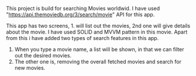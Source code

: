 This project is build for searching Movies worldwid.
I have used "https://api.themoviedb.org/3/search/movie" API for this app.

This app has two screens, 1. will list out the movies, 2nd one will give details about the movie.
I have used SOLID and MVVM pattern in this movie.
Apart from this i have added two types of search features in this app.
1. When you type a movie name, a list will be shown, in that we can filter out the desired movies.
2. The other one is, removing the overall fetched movies and search for new movies.
   
